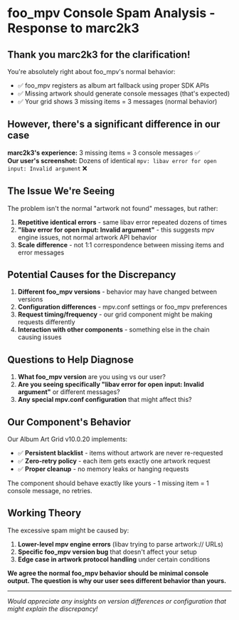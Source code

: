 # foo_mpv Console Spam Analysis - Response to marc2k3

## Thank you marc2k3 for the clarification!

You're absolutely right about foo_mpv's normal behavior:
- ✅ foo_mpv registers as album art fallback using proper SDK APIs
- ✅ Missing artwork should generate console messages (that's expected)
- ✅ Your grid shows 3 missing items = 3 messages (normal behavior)

## However, there's a significant difference in our case

**marc2k3's experience:** 3 missing items = 3 console messages ✅  
**Our user's screenshot:** Dozens of identical `mpv: libav error for open input: Invalid argument` ❌

## The Issue We're Seeing

The problem isn't the normal "artwork not found" messages, but rather:

1. **Repetitive identical errors** - same libav error repeated dozens of times
2. **"libav error for open input: Invalid argument"** - this suggests mpv engine issues, not normal artwork API behavior
3. **Scale difference** - not 1:1 correspondence between missing items and error messages

## Potential Causes for the Discrepancy

1. **Different foo_mpv versions** - behavior may have changed between versions
2. **Configuration differences** - mpv.conf settings or foo_mpv preferences
3. **Request timing/frequency** - our grid component might be making requests differently
4. **Interaction with other components** - something else in the chain causing issues

## Questions to Help Diagnose

1. **What foo_mpv version** are you using vs our user?
2. **Are you seeing specifically "libav error for open input: Invalid argument"** or different messages?
3. **Any special mpv.conf configuration** that might affect this?

## Our Component's Behavior

Our Album Art Grid v10.0.20 implements:
- ✅ **Persistent blacklist** - items without artwork are never re-requested
- ✅ **Zero-retry policy** - each item gets exactly one artwork request
- ✅ **Proper cleanup** - no memory leaks or hanging requests

The component should behave exactly like yours - 1 missing item = 1 console message, no retries.

## Working Theory

The excessive spam might be caused by:
1. **Lower-level mpv engine errors** (libav trying to parse artwork:// URLs)
2. **Specific foo_mpv version bug** that doesn't affect your setup
3. **Edge case in artwork protocol handling** under certain conditions

**We agree the normal foo_mpv behavior should be minimal console output. The question is why our user sees different behavior than yours.**

---

*Would appreciate any insights on version differences or configuration that might explain the discrepancy!*
